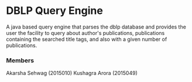 # DBLP Query Engine
A java based query engine that parses the dblp database and provides the user the facility to query about author's publications, publications containing the searched title tags, and also with a given number of publications.

### Members
Akarsha Sehwag (2015010)
Kushagra Arora (2015049)
